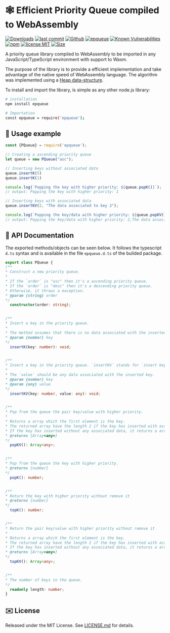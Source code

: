 
# :spider_web: Efficient Priority Queue compiled to WebAssembly

[![Downloads](https://img.shields.io/npm/dt/epqueue.svg)](https://npmjs.com/package/epqueue)
[![last commit](https://img.shields.io/github/last-commit/raulpy271/epqueue.svg)](https://github.com/raulpy271/epqueue)
[![Github](https://img.shields.io/github/stars/raulpy271/epqueue.svg)](https://github.com/raulpy271/epqueue)
[![epqueue](https://snyk.io/advisor/npm-package/epqueue/badge.svg)](https://snyk.io/advisor/npm-package/epqueue)
[![Known Vulnerabilities](https://snyk.io/test/npm/epqueue/badge.svg)](https://snyk.io/test/npm/epqueue)
[![npm](https://img.shields.io/npm/v/epqueue.svg)](https://npmjs.com/package/epqueue)
[![license MIT](https://img.shields.io/npm/l/epqueue.svg)](https://github.com/raulpy271/epqueue/blob/main/LICENSE)
[![Size](https://img.shields.io/bundlephobia/minzip/epqueue)](https://bundlephobia.com/package/epqueue)

A priority queue library compiled to WebAssembly to be imported in any JavaScript/TypeScript environment with support to Wasm.

The purpose of the library is to provide a efficient implementation and take advantage of the native speed of WebAssembly language. The algorithm was implemented using a [Heap data-structure](https://www.geeksforgeeks.org/binary-heap/).

To install and import the library, is simple as any other node.js library:

```sh
# installation
npm install epqueue

# Importation
const epqueue = require('epqueue');
```

## :children_crossing: Usage example

```js
const {PQueue} = require('epqueue');

// Creating a ascending priority queue
let queue = new PQueue("asc");

// Inserting keys without associated data
queue.insertK(5)
queue.insertK(1)

console.log(`Popping the key with higher priority: ${queue.popK()}`);
// output: Popping the key with higher priority: 1

// Inserting keys with associated data
queue.insertKV(2, "The data associated to key 2");

console.log(`Popping the key/data with higher priority: ${queue.popKV()}`);
// output: Popping the key/data with higher priority: 2,The data associated to key 2
```

## :scroll: API Documentation

The exported methods/objects can be seen below. It follows the typescript `d.ts` syntax and is available in the file `epqueue.d.ts` of the builded package.

```ts
export class PQueue {
/**
* Construct a new priority queue.
* 
* If the `order` is "asc" then it's a ascending priority queue.
* If the `order` is "desc" then it's a descending priority queue.
* Otherwise, it throws a exception.
* @param {string} order
*/
  constructor(order: string);


/**
* Insert a key in the priority queue.
*
* The method assumes that there is no data associated with the inserted key.
* @param {number} key
*/
  insertK(key: number): void;


/**
* Insert a key in the priority queue. `insertKV` stands for `insert key and value`.
*
* The `value` should be any data associated with the inserted key.
* @param {number} key
* @param {any} value
*/
  insertKV(key: number, value: any): void;


/**
* Pop from the queue the pair key/value with higher priority.
*
* Returns a array which the first element is the key.
* The returned array have the length 2 if the key has inserted with associated data.
* If the key has inserted without any associated data, it returns a array with a single element.
* @returns {Array<any>}
*/
  popKV(): Array<any>;


/**
* Pop from the queue the key with higher priority.
* @returns {number}
*/
  popK(): number;


/**
* Return the key with higher priority without remove it
* @returns {number}
*/
  topK(): number;


/**
* Return the pair key/value with higher priority without remove it
*
* Returns a array which the first element is the key.
* The returned array have the length 2 if the key has inserted with associated data.
* If the key has inserted without any associated data, it returns a array with a single element.
* @returns {Array<any>}
*/
  topKV(): Array<any>;


/**
* The number of keys in the queue.
*/
  readonly length: number;
}
```

## :envelope: License

Released under the MIT License. See [LICENSE.md](/LICENSE) for details.
